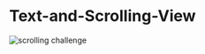 # Text-and-Scrolling-View
![scrolling challenge](https://user-images.githubusercontent.com/81616443/145710443-0b2878b0-288c-4cec-a58d-1bcc193180d7.gif)
